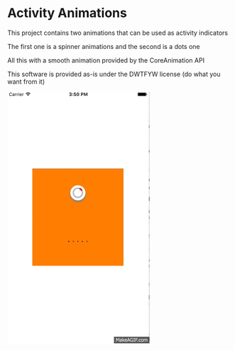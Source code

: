# Activity Animations

This project contains two animations that can be used as activity indicators

The first one is a spinner animations and the second is a dots one

All this with a smooth animation provided by the CoreAnimation API

This software is provided as-is under the DWTFYW license (do what you want from it)

![Example](example.gif)
